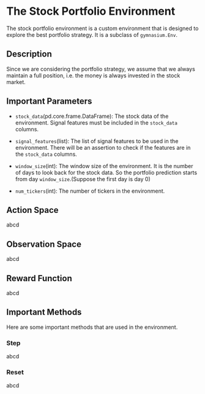# The Stock Portfolio Environment

The stock portfolio environment is a custom environment that is designed to explore the best portfolio strategy.
It is a subclass of `gymnasium.Env`.

## Description

Since we are considering the portfolio strategy, we assume that we always maintain a full position, i.e. the money is always invested in the stock market.

## Important Parameters

- `stock_data`(pd.core.frame.DataFrame): The stock data of the environment. Signal features must be included in the `stock_data` columns.

- `signal_features`(list): The list of signal features to be used in the environment. There will be an assertion to check if the features are in the `stock_data` columns.

- `window_size`(int): The window size of the environment. It is the number of days to look back for the stock data. So the portfolio prediction starts from day `window_size`.(Suppose the first day is day 0)

- `num_tickers`(int): The number of tickers in the environment.

## Action Space

abcd

## Observation Space

abcd

## Reward Function

abcd

## Important Methods

Here are some important methods that are used in the environment.

### Step

abcd

### Reset

abcd
